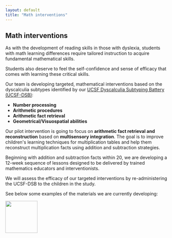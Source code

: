 ```yaml
---
layout: default
title: "Math interventions"
---
```

## Math interventions

As with the development of reading skills in those with dyslexia, students with math learning differences require tailored instruction to acquire fundamental mathematical skills. 

Students also deserve to feel the self-confidence and sense of efficacy that comes with learning these critical skills. 

Our team is developing targeted, mathematical interventions based on the dyscalculia subtypes identified by our [UCSF Dyscalculia Subtyping Battery (UCSF-DSB)](/math_battery):

* **Number processing**
* **Arithmetic procedures**
* **Arithmetic fact retrieval**
* **Geometrical/Visuospatial abilities**

Our pilot intervention is going to focus on **arithmetic fact retrieval and reconstruction** based on **multisensory integration**. The goal is to improve children's learning techniques for multiplication tables and help them reconstruct multiplication facts using addition and subtraction strategies.

Beginning with addition and subtraction facts within 20, we are developing a 12-week sequence of lessons designed to be delivered by trained mathematics educators and interventionists. 

We will assess the efficacy of our targeted interventions by re-administering the UCSF-DSB to the children in the study. 

See below some examples of the materials we are currently developing:

<img src="math_interventions-01.png" width="100" class="center">
